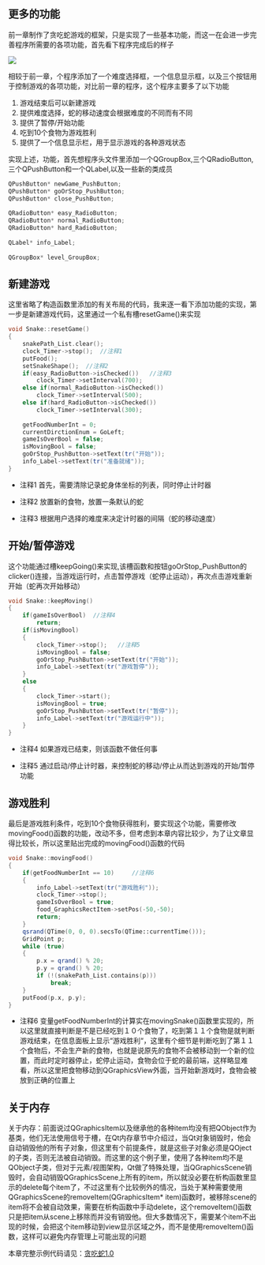 ## 更多的功能

前一章制作了贪吃蛇游戏的框架，只是实现了一些基本功能，而这一在会进一步完善程序所需要的各项功能，首先看下程序完成后的样子

![](http://q2ed5th2b.bkt.clouddn.com/18-1.png)

相较于前一章，个程序添加了一个难度选择框，一个信息显示框，以及三个按钮用于控制游戏的各项功能，对比前一章的程序，这个程序主要多了以下功能

1. 游戏结束后可以新建游戏
2. 提供难度选择，蛇的移动速度会根据难度的不同而有不同
3. 提供了暂停/开始功能
4. 吃到10个食物为游戏胜利
5. 提供了一个信息显示栏，用于显示游戏的各种游戏状态

实现上述，功能，首先想程序头文件里添加一个QGroupBox,三个QRadioButton,三个QPushButton和一个QLabel,以及一些新的类成员
```c++
QPushButton* newGame_PushButton;
QPushButton* goOrStop_PushButton;
QPushButton* close_PushButton;
 
QRadioButton* easy_RadioButton;
QRadioButton* normal_RadioButton;
QRadioButton* hard_RadioButton;
 
QLabel* info_Label;
 
QGroupBox* level_GroupBox;
```

## 新建游戏

这里省略了构造函数里添加的有关布局的代码，我来逐一看下添加功能的实现，第一步是新建游戏代码，这里通过一个私有槽resetGame()来实现
```c++
void Snake::resetGame()
{
    snakePath_List.clear();  
    clock_Timer->stop();  //注释1
    putFood();    
    setSnakeShape();  //注释2
    if(easy_RadioButton->isChecked())   //注释3
        clock_Timer->setInterval(700);
    else if(normal_RadioButton->isChecked())
        clock_Timer->setInterval(500);
    else if(hard_RadioButton->isChecked())
        clock_Timer->setInterval(300);
 
    getFoodNumberInt = 0;   
    currentDirctionEnum = GoLeft;   
    gameIsOverBool = false;    
    isMovingBool = false;    
    goOrStop_PushButton->setText(tr("开始"));
    info_Label->setText(tr("准备就绪"));   
}
```
+ 注释1 首先，需要清除记录蛇身体坐标的列表，同时停止计时器

+ 注释2 放置新的食物，放置一条默认的蛇

+ 注释3 根据用户选择的难度来决定计时器的间隔（蛇的移动速度）

## 开始/暂停游戏

这个功能通过槽keepGoing()来实现,该槽函数和按钮goOrStop_PushButton的clicker()连接，当游戏运行时，点击暂停游戏（蛇停止运动），再次点击游戏重新开始（蛇再次开始移动）
```c++
void Snake::keepMoving()
{
    if(gameIsOverBool)  //注释4
        return;
    if(isMovingBool)
    {
        clock_Timer->stop();   //注释5
        isMovingBool = false;
        goOrStop_PushButton->setText(tr("开始"));
        info_Label->setText(tr("游戏暂停"));
    }
    else
    {
        clock_Timer->start();
        isMovingBool = true;
        goOrStop_PushButton->setText(tr("暂停"));
        info_Label->setText(tr("游戏运行中"));
    }
}
```
+ 注释4 如果游戏已结束，则该函数不做任何事

+ 注释5 通过启动/停止计时器，来控制蛇的移动/停止从而达到游戏的开始/暂停功能

## 游戏胜利

最后是游戏胜利条件，吃到10个食物获得胜利，要实现这个功能，需要修改movingFood()函数的功能，改动不多，但考虑到本章内容比较少，为了让文章显得比较长，所以这里贴出完成的movingFood()函数的代码
```c++
void Snake::movingFood()
{
    if(getFoodNumberInt == 10)     //注释6
    {
        info_Label->setText(tr("游戏胜利"));
        clock_Timer->stop();
        gameIsOverBool = true;
        food_GraphicsRectItem->setPos(-50,-50);   
        return;
    }
	qsrand(QTime(0, 0, 0).secsTo(QTime::currentTime()));
	GridPoint p;
	while (true)
	{
		p.x = qrand() % 20;
		p.y = qrand() % 20;
		if (!(snakePath_List.contains(p)))
			break;
	}
	putFood(p.x, p.y);
}
```
+ 注释6 变量getFoodNumberInt的计算实在movingSnake()函数里实现的，所以这里就直接判断是不是已经吃到１０个食物了，吃到第１１个食物是就判断游戏结束，在信息面板上显示“游戏胜利“，这里有个细节是判断吃到了第１１个食物后，不会生产新的食物，也就是说原先的食物不会被移动到一个新的位置，而此时定时器停止，蛇停止运动，食物会位于蛇的最前端，这样略显难看，所以这里把食物移动到QGraphicsView外面，当开始新游戏时，食物会被放到正确的位置上

## 关于内存

关于内存：前面说过QGraphicsItem以及继承他的各种item均没有把QObject作为基类，他们无法使用信号于槽，在Qt内存章节中介绍过，当Qt对象销毁时，他会自动销毁他的所有子对象，但这里有个前提条件，就是这些子对象必须是QOject的子类，否则无法被自动销毁。而这里的这个例子里，使用了各种item均不是QObject子类，但对于元素/视图架构，Qt做了特殊处理，当QGraphicsScene销毁时，会自动销毁QGraphicsScene上所有的item，所以就没必要在析构函数里显示的delete每个item了，不过这里有个比较例外的情况，当处于某种需要使用QGraphicsScene的removeItem(QGraphicsItem* item)函数时，被移除scene的item将不会被自动效果，需要在析构函数中手动delete，这个removeItem()函数只是把item从scene上移除而并没有销毁他。但大多数情况下，需要某个item不出现的时候，会把这个item移动到view显示区域之外，而不是使用removeItem()函数，这样可以避免内存管理上可能出现的问题

本章完整示例代码请见：[贪吃蛇1.0](https://github.com/jxf2008/Snake/tree/Snake1.0)